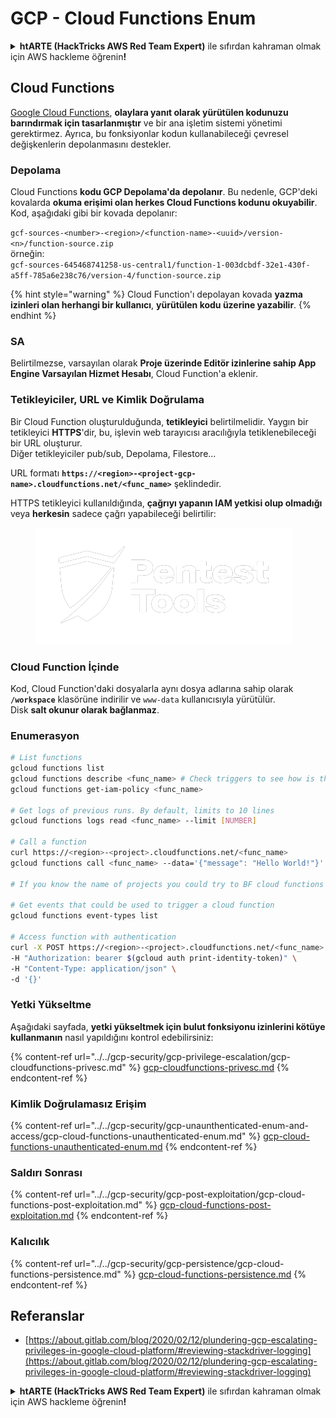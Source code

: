 # GCP - Cloud Functions Enum

<details>

<summary><strong>htARTE (HackTricks AWS Red Team Expert)</strong> ile sıfırdan kahraman olmak için AWS hackleme öğrenin<strong>!</strong></summary>

HackTricks'ı desteklemenin diğer yolları:

* Şirketinizi HackTricks'te **reklamınızı görmek** veya **HackTricks'i PDF olarak indirmek** için [**ABONELİK PLANLARINI**](https://github.com/sponsors/carlospolop) kontrol edin!
* [**Resmi PEASS & HackTricks ürünlerini**](https://peass.creator-spring.com) edinin
* Özel [**NFT'lerden**](https://opensea.io/collection/the-peass-family) oluşan koleksiyonumuz [**The PEASS Family**](https://opensea.io/collection/the-peass-family)'i keşfedin
* 💬 [**Discord grubuna**](https://discord.gg/hRep4RUj7f) veya [**telegram grubuna**](https://t.me/peass) **katılın** veya **Twitter** 🐦 [**@hacktricks_live**](https://twitter.com/hacktricks_live)'ı **takip edin**.
* Hacking hilelerinizi **HackTricks** ve **HackTricks Cloud** github reposuna PR göndererek paylaşın.

</details>

## Cloud Functions <a href="#reviewing-cloud-functions" id="reviewing-cloud-functions"></a>

[Google Cloud Functions](https://cloud.google.com/functions/), **olaylara yanıt olarak yürütülen kodunuzu barındırmak için tasarlanmıştır** ve bir ana işletim sistemi yönetimi gerektirmez. Ayrıca, bu fonksiyonlar kodun kullanabileceği çevresel değişkenlerin depolanmasını destekler.

### Depolama

Cloud Functions **kodu GCP Depolama'da depolanır**. Bu nedenle, GCP'deki kovalarda **okuma erişimi olan herkes Cloud Functions kodunu okuyabilir**.\
Kod, aşağıdaki gibi bir kovada depolanır:

`gcf-sources-<number>-<region>/<function-name>-<uuid>/version-<n>/function-source.zip`\
örneğin:\
`gcf-sources-645468741258-us-central1/function-1-003dcbdf-32e1-430f-a5ff-785a6e238c76/version-4/function-source.zip`

{% hint style="warning" %}
Cloud Function'ı depolayan kovada **yazma izinleri olan herhangi bir kullanıcı**, **yürütülen kodu üzerine yazabilir**.
{% endhint %}

### SA

Belirtilmezse, varsayılan olarak **Proje üzerinde Editör izinlerine sahip App Engine Varsayılan Hizmet Hesabı**, Cloud Function'a eklenir.

### Tetikleyiciler, URL ve Kimlik Doğrulama

Bir Cloud Function oluşturulduğunda, **tetikleyici** belirtilmelidir. Yaygın bir tetikleyici **HTTPS**'dir, bu, işlevin web tarayıcısı aracılığıyla tetiklenebileceği bir URL oluşturur.\
Diğer tetikleyiciler pub/sub, Depolama, Filestore...

URL formatı **`https://<region>-<project-gcp-name>.cloudfunctions.net/<func_name>`** şeklindedir.

HTTPS tetikleyici kullanıldığında, **çağrıyı yapanın IAM yetkisi olup olmadığı** veya **herkesin** sadece çağrı yapabileceği belirtilir:

<figure><img src="../../../.gitbook/assets/image (3) (1) (1).png" alt=""><figcaption></figcaption></figure>

### Cloud Function İçinde

Kod, Cloud Function'daki dosyalarla aynı dosya adlarına sahip olarak **`/workspace`** klasörüne indirilir ve `www-data` kullanıcısıyla yürütülür.\
Disk **salt okunur olarak bağlanmaz**.

### Enumerasyon
```bash
# List functions
gcloud functions list
gcloud functions describe <func_name> # Check triggers to see how is this function invoked
gcloud functions get-iam-policy <func_name>

# Get logs of previous runs. By default, limits to 10 lines
gcloud functions logs read <func_name> --limit [NUMBER]

# Call a function
curl https://<region>-<project>.cloudfunctions.net/<func_name>
gcloud functions call <func_name> --data='{"message": "Hello World!"}'

# If you know the name of projects you could try to BF cloud functions names

# Get events that could be used to trigger a cloud function
gcloud functions event-types list

# Access function with authentication
curl -X POST https://<region>-<project>.cloudfunctions.net/<func_name> \
-H "Authorization: bearer $(gcloud auth print-identity-token)" \
-H "Content-Type: application/json" \
-d '{}'
```
### Yetki Yükseltme

Aşağıdaki sayfada, **yetki yükseltmek için bulut fonksiyonu izinlerini kötüye kullanmanın** nasıl yapıldığını kontrol edebilirsiniz:

{% content-ref url="../../gcp-security/gcp-privilege-escalation/gcp-cloudfunctions-privesc.md" %}
[gcp-cloudfunctions-privesc.md](../../gcp-security/gcp-privilege-escalation/gcp-cloudfunctions-privesc.md)
{% endcontent-ref %}

### Kimlik Doğrulamasız Erişim

{% content-ref url="../../gcp-security/gcp-unaunthenticated-enum-and-access/gcp-cloud-functions-unauthenticated-enum.md" %}
[gcp-cloud-functions-unauthenticated-enum.md](../../gcp-security/gcp-unaunthenticated-enum-and-access/gcp-cloud-functions-unauthenticated-enum.md)
{% endcontent-ref %}

### Saldırı Sonrası

{% content-ref url="../../gcp-security/gcp-post-exploitation/gcp-cloud-functions-post-exploitation.md" %}
[gcp-cloud-functions-post-exploitation.md](../../gcp-security/gcp-post-exploitation/gcp-cloud-functions-post-exploitation.md)
{% endcontent-ref %}

### Kalıcılık

{% content-ref url="../../gcp-security/gcp-persistence/gcp-cloud-functions-persistence.md" %}
[gcp-cloud-functions-persistence.md](../../gcp-security/gcp-persistence/gcp-cloud-functions-persistence.md)
{% endcontent-ref %}

## Referanslar

* [https://about.gitlab.com/blog/2020/02/12/plundering-gcp-escalating-privileges-in-google-cloud-platform/#reviewing-stackdriver-logging](https://about.gitlab.com/blog/2020/02/12/plundering-gcp-escalating-privileges-in-google-cloud-platform/#reviewing-stackdriver-logging)

<details>

<summary><strong>htARTE (HackTricks AWS Red Team Expert)</strong> ile sıfırdan kahraman olmak için AWS hackleme öğrenin<strong>!</strong></summary>

HackTricks'i desteklemenin diğer yolları:

* Şirketinizi HackTricks'te **reklamınızı görmek** veya HackTricks'i **PDF olarak indirmek** için [**ABONELİK PLANLARINI**](https://github.com/sponsors/carlospolop) kontrol edin!
* [**Resmi PEASS & HackTricks ürünlerini**](https://peass.creator-spring.com) edinin
* Özel [**NFT'lerden**](https://opensea.io/collection/the-peass-family) oluşan koleksiyonumuz [**The PEASS Family**](https://opensea.io/collection/the-peass-family)'yi keşfedin
* 💬 [**Discord grubuna**](https://discord.gg/hRep4RUj7f) veya [**telegram grubuna**](https://t.me/peass) **katılın** veya bizi **Twitter** 🐦 [**@hacktricks_live**](https://twitter.com/hacktricks_live)**'da takip edin**.
* **Hacking hilelerinizi** [**HackTricks**](https://github.com/carlospolop/hacktricks) ve [**HackTricks Cloud**](https://github.com/carlospolop/hacktricks-cloud) github depolarına **PR göndererek paylaşın**.

</details>
